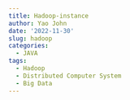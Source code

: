 ```yaml
---
title: Hadoop-instance
author: Yao John
date: '2022-11-30'
slug: hadoop
categories:
  - JAVA
tags:
  - Hadoop
  - Distributed Computer System
  - Big Data
---
```

